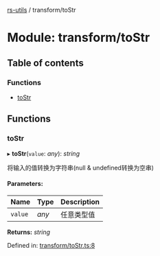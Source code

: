 [rs-utils](../README.md) / transform/toStr

# Module: transform/toStr

## Table of contents

### Functions

- [toStr](transform_tostr.md#tostr)

## Functions

### toStr

▸ **toStr**(`value`: *any*): *string*

将输入的值转换为字符串(null & undefined转换为空串)

#### Parameters:

Name | Type | Description |
------ | ------ | ------ |
`value` | *any* | 任意类型值   |

**Returns:** *string*

Defined in: [transform/toStr.ts:8](https://github.com/HanZhaorz/rs-utils/blob/c9a74b1/src/transform/toStr.ts#L8)
